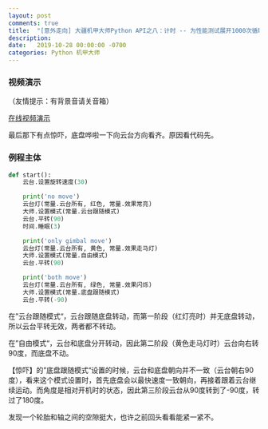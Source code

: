 ```yaml
---
layout: post
comments: true
title:  "[意外走向] 大疆机甲大师Python API之八：计时 -- 为性能测试展开1000次循环"
description: 
date:   2019-10-28 00:00:00 -0700
categories: Python 机甲大师
---
```


### 视频演示

（友情提示：有背景音请关音箱）

[在线视频演示](https://v.qq.com/x/page/o30182mif9i.html)

最后那下有点惊吓，底盘哗啦一下向云台方向看齐。原因看代码先。

### 例程主体
```python
def start():
    云台.设置旋转速度(30)

    print('no move')
    云台灯(常量.云台所有, 红色, 常量.效果常亮)
    大师.设置模式(常量.云台跟随模式)
    云台.平转(90)
    时间.睡眠(3)

    print('only gimbal move')
    云台灯(常量.云台所有, 黄色, 常量.效果走马灯)
    大师.设置模式(常量.自由模式)
    云台.平转(90)

    print('both move')
    云台灯(常量.云台所有, 绿色, 常量.效果闪烁)
    大师.设置模式(常量.底盘跟随模式)
    云台.平转(-90)
```
在”云台跟随模式“，云台跟随底盘转动，而第一阶段（红灯亮时）并无底盘转动，所以云台平转无效，两者都不转动。

在”自由模式“，云台和底盘分开转动，因此第二阶段（黄色走马灯时）云台向右转90度，而底盘不动。

【惊吓】的”底盘跟随模式“设置的时候，云台和底盘朝向并不一致（云台朝右90度），看来这个模式设置时，首先底盘会以最快速度一致朝向，再接着跟着云台继续运动。而角度是相对开机时的状态，因此第三阶段云台从90度转到了-90度，转过了180度。

发现一个轮胎和轴之间的空隙挺大，也许之前回头看看能紧一紧不。